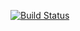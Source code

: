 [![Build Status](https://travis-ci.org/niccw/meanci.svg?branch=master)](https://travis-ci.org/niccw/meanci)
